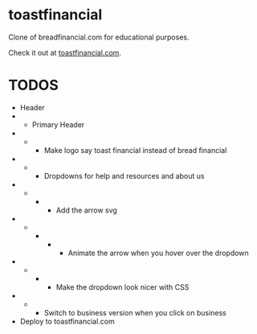 # toastfinancial

Clone of breadfinancial.com for educational purposes.

Check it out at [toastfinancial.com](https://toastfinancial.com/).

# TODOS

- Header
- - Primary Header
- - - Make logo say toast financial instead of bread financial
- - - Dropdowns for help and resources and about us
- - - - Add the arrow svg
- - - - - Animate the arrow when you hover over the dropdown
- - - - Make the dropdown look nicer with CSS
- - - Switch to business version when you click on business
- Deploy to toastfinancial.com
